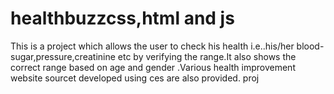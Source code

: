 # healthbuzzcss,html and js
This is a project which allows the user to check his health i.e..his/her blood-sugar,pressure,creatinine etc by verifying the range.It also shows the correct range based on age and gender .Various health improvement website sourcet developed using ces are also provided. proj
